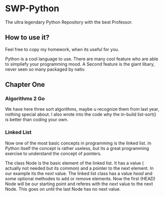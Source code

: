 # SWP-Python
The ultra legendary Python Repository with the best Professor.

## How to use it?
Feel free to copy my homework, when its useful for you.

Python is a cool language to use. There are many cool feature who are able to simpliefy your programming mood.
A Second feature is the giant libary, never seen so many packaged by nativ.

## Chapter One

### Algorithms 2 Go

We have here three sort algorithms, maybe u recognize them from last year, nothing special about.
I also wrote into the code why the in-build list-sort() is better than coding your own.

### Linked List

Now one of the most basic concepts in programming is the linked list. In Python itself the concept is rather useless, but its a great programming exercise to understand the concept of pointers.

The class Node is the basic element of the linked list. It has a value ( actually not needed but its common) and a pointer to the next element. In our example its the *next* value.
The linked list class has a value *head* and some optional methodes to add or remove elements.
Now the first (HEAD) Node will be our starting point and referes with the *next* value to the next Node. This goes on until the last Node has no next value.